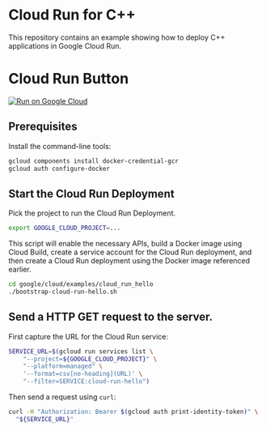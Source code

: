 # Cloud Run for C++

This repository contains an example showing how to deploy C++ applications in
Google Cloud Run.

# Cloud Run Button

[![Run on Google Cloud](https://deploy.cloud.run/button.svg)](https://deploy.cloud.run)

## Prerequisites

Install the command-line tools:

```bash
gcloud components install docker-credential-gcr
gcloud auth configure-docker
```

## Start the Cloud Run Deployment

Pick the project to run the Cloud Run Deployment.

```bash
export GOOGLE_CLOUD_PROJECT=...
```

This script will enable the necessary APIs, build a Docker image using Cloud
Build, create a service account for the Cloud Run deployment, and then create
a Cloud Run deployment using the Docker image referenced earlier.

```bash
cd google/cloud/examples/cloud_run_hello
./bootstrap-cloud-run-hello.sh
```

## Send a HTTP GET request to the server.

First capture the URL for the Cloud Run service:

```bash
SERVICE_URL=$(gcloud run services list \
    "--project=${GOOGLE_CLOUD_PROJECT}" \
    "--platform=managed" \
    '--format=csv[no-heading](URL)' \
    "--filter=SERVICE:cloud-run-hello")
```

Then send a request using `curl`:

```bash
curl -H "Authorization: Bearer $(gcloud auth print-identity-token)" \
  "${SERVICE_URL}"
```
